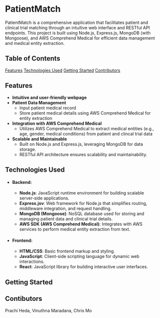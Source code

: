 # PatientMatch

PatientMatch is a comprehensive application that facilitates patient and clinical trial matching through an intuitive web interface and RESTful API endpoints. This project is built using Node.js, Express.js, MongoDB (with Mongoose), and AWS Comprehend Medical for efficient data management and medical entity extraction.

## Table of Contents
[Features](##Features)
[Technologies Used](##Technologies)
[Getting Started](##Getting)
[Contributors](##Contributors)

## Features
* **Intuitive and user-friendly webpage**
* **Patient Data Management**
  * Input patient medical record
  * Store patient medical details using AWS Comprehend Medical for entity extraction
* **Integration with AWS Comprehend Medical**
  * Utilizes AWS Comprehend Medical to extract medical entities (e.g., age, gender, medical conditions) from patient and clincal trial data
* **Scalable and Maintainable**
  * Built on Node.js and Express.js, leveraging MongoDB for data storage.
  * RESTful API architecture ensures scalability and maintainability.
 
## Technologies Used
* #### Backend:
  * **Node.js**: JavaScript runtime environment for building scalable server-side applications.
  * **Express.jsv**: Web framework for Node.js that simplifies routing, middleware integration, and request handling.
  * **MongoDB (Mongoose)**: NoSQL database used for storing and managing patient data and clinical trial details.
  * **AWS SDK (AWS Comprehend Medical)**: Integrates with AWS services to perform medical entity extraction from text.
* #### Frontend:
  * **HTML/CSS**: Basic frontend markup and styling.
  * **JavaScript**: Client-side scripting language for dynamic web interactions.
  * **React**: JavaScript library for building interactive user interfaces.
    
## Getting Started

## Contibutors 
Prachi Heda, Vinuthna Maradana, Chris Mo
